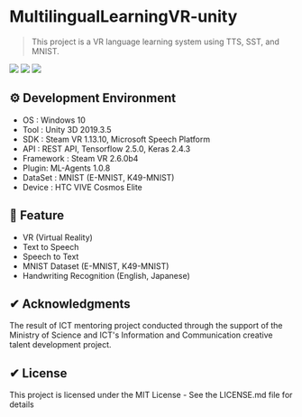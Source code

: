 # MultilingualLearningVR-unity
> This project is a VR language learning system using TTS, SST, and MNIST.
<p>
  <a href="https://github.com/sangwookyoo/" target="_blank"><img src="https://img.shields.io/badge/SangwookYoo-181717?style=flat-square&logo=GitHub&logoColor=white"/></a>
  <a href="mailto:tkddnr032@gmail.com" target="_blank"><img src="https://img.shields.io/badge/tkddnr032@gmail.com-EA4335?style=flat-square&logo=Gmail&logoColor=white"/></a>
  <a><img src="https://img.shields.io/badge/unity3d-2019.3.5-blue?style=flat-square&logo=unity"></a>
</p>

## ⚙ Development Environment
 * OS : Windows 10
 * Tool : Unity 3D 2019.3.5
 * SDK : Steam VR 1.13.10, Microsoft Speech Platform
 * API : REST API, Tensorflow 2.5.0, Keras 2.4.3
 * Framework : Steam VR 2.6.0b4
 * Plugin: ML-Agents 1.0.8
 * DataSet : MNIST (E-MNIST, K49-MNIST)
 * Device : HTC VIVE Cosmos Elite

## 🚀 Feature
 * VR (Virtual Reality)
 * Text to Speech
 * Speech to Text
 * MNIST Dataset (E-MNIST, K49-MNIST)
 * Handwriting Recognition (English, Japanese)

## ✔ Acknowledgments
The result of ICT mentoring project conducted through the support of the Ministry of Science and ICT's Information and Communication creative talent development project.

## ✔ License
This project is licensed under the MIT License - See the LICENSE.md file for details
